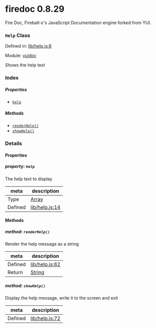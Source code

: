 
# firedoc 0.8.29

Fire Doc, Fireball-x&#x27;s JavaScript Documentation engine forked from YUI.

### `Help` Class


Defined in: [lib/help.js:8](../files/lib/help.js.js)

Module: [yuidoc](../modules/yuidoc.md)




Shows the help text

### Index

##### Properties

  - [`help`](#property-help)



##### Methods

  - [`renderHelp()`](#method-renderhelp)
  - [`showHelp()`](#method-showhelp)





### Details


#### Properties



##### property: `help`

The help text to display

| meta | description |
|------|-------------|
| Type | <a href="https://developer.mozilla.org/en/JavaScript/Reference/Global_Objects/Array" class="crosslink external" target="_blank">Array</a> |
| Defined | [lib/help.js:14](../files/lib_help.js.md#l14) |






<!-- Method Block -->
#### Methods


##### method: `renderHelp()`

Render the help message as a string

| meta | description |
|------|-------------|
| Defined | [lib/help.js:62](../files/lib_help.js.md#l62) |
| Return 		 | <a href="https://developer.mozilla.org/en/JavaScript/Reference/Global_Objects/String" class="crosslink external" target="_blank">String</a> 



##### method: `showHelp()`

Display the help message, write it to the screen and exit

| meta | description |
|------|-------------|
| Defined | [lib/help.js:72](../files/lib_help.js.md#l72) |





